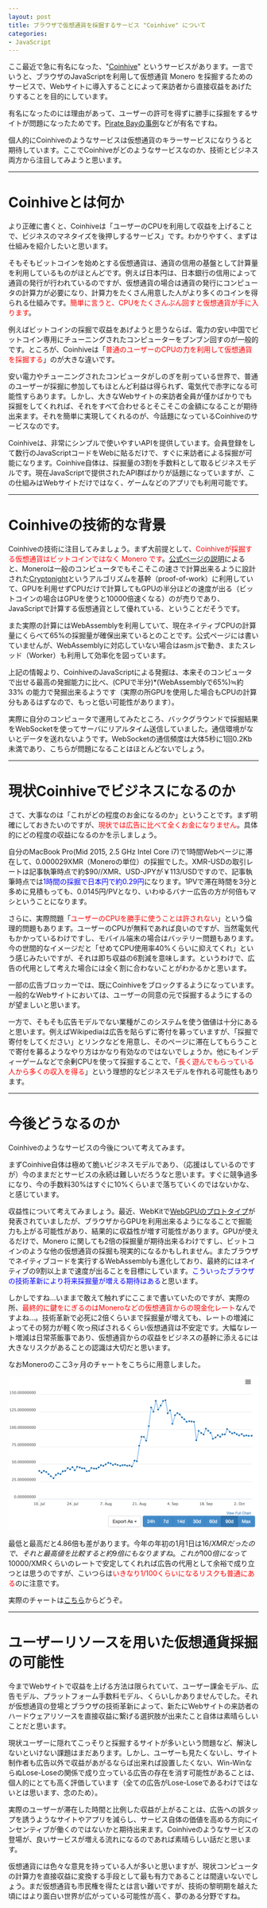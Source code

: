 ```yaml
---
layout: post
title: ブラウザで仮想通貨を採掘するサービス "Coinhive" について
categories:
- JavaScript
---
```


ここ最近で急に有名になった、"[Coinhive](https://coinhive.com/)" というサービスがあります。一言でいうと、ブラウザのJavaScriptを利用して仮想通貨 Monero を採掘するためのサービスで、Webサイトに導入することによって来訪者から直接収益をあげたりすることを目的にしています。

有名になったのには理由があって、ユーザーの許可を得ずに勝手に採掘をするサイトが問題になったためです。[Pirate Bayの事例](http://gigazine.net/news/20170920-pirate-bay-mining/)などが有名ですね。

個人的にCoinhiveのようなサービスは仮想通貨のキラーサービスになりうると期待しています。ここでCoinhiveがどのようなサービスなのか、技術とビジネス両方から注目してみようと思います。



----

# Coinhiveとは何か

より正確に書くと、Coinhiveは「ユーザーのCPUを利用して収益を上げることで、ビジネスのマネタイズを後押しするサービス」です。わかりやすく、まずは仕組みを紹介したいと思います。

そもそもビットコインを始めとする仮想通貨は、通貨の信用の基盤として計算量を利用しているものがほとんどです。例えば日本円は、日本銀行の信用によって通貨の発行が行われているのですが、仮想通貨の場合は通貨の発行にコンピュータの計算力が必要になり、計算力をたくさん用意した人がより多くのコインを得られる仕組みです。<span style="color:red">簡単に言うと、CPUをたくさんぶん回すと仮想通貨が手に入ります</span>。

例えばビットコインの採掘で収益をあげようと思うならば、電力の安い中国でビットコイン専用にチューニングされたコンピューターをブンブン回すのが一般的です。ところが、Coinhiveは「<span style="color:red">普通のユーザーのCPUの力を利用して仮想通貨を採掘する</span>」のが大きな違いです。

安い電力やチューニングされたコンピュータがしのぎを削っている世界で、普通のユーザーが採掘に参加してもほとんど利益は得られず、電気代で赤字になる可能性すらあります。しかし、大きなWebサイトの来訪者全員が僅かばかりでも採掘をしてくれれば、それをすべて合わせるとそこそこの金額になることが期待出来ます。それを簡単に実現してくれるのが、今話題になっているCoinhiveのサービスなのです。

Coinhiveは、非常にシンプルで使いやすいAPIを提供しています。会員登録をして数行のJavaScriptコードをWebに貼るだけで、すぐに来訪者による採掘が可能になります。Coinhive自体は、採掘量の3割を手数料として取るビジネスモデルです。現在JavaScriptで提供されたAPI群ばかりが話題になっていますが、この仕組みはWebサイトだけではなく、ゲームなどのアプリでも利用可能です。

----

# Coinhiveの技術的な背景

Coinhiveの技術に注目してみましょう。まず大前提として、<span style="color:red">Coinhiveが採掘する仮想通貨はビットコインではなく Monero です</span>。[公式ページの説明](https://coinhive.com/#hash-rate)によると、Moneroは一般のコンピュータでもそこそこの速さで計算出来るように設計された[Cryptonight](https://en.bitcoin.it/wiki/CryptoNight)というアルゴリズムを基幹（proof-of-work）に利用していて、GPUを利用せずCPUだけで計算してもGPUの半分ほどの速度が出る（ビットコインの場合はGPUを使うと10000倍速くなる）のが売りであり、JavaScriptで計算する仮想通貨として優れている、ということだそうです。

また実際の計算にはWebAssemblyを利用していて、現在ネイティブCPUの計算量にくらべて65%の採掘量が確保出来ているとのことです。公式ページには書いていませんが、WebAssemblyに対応していない場合はasm.jsで動き、またスレッド（Worker）も利用して効率化を図っています。

上記の情報より、CoinhiveのJavaScriptによる発掘は、本来そのコンピュータで出せる最高の発掘能力に比べ、(CPUで半分)*(WebAssemblyで65%)≒約33% の能力で発掘出来るようです（実際の所GPUを使用した場合もCPUの計算分もあるはずなので、もっと低い可能性があります）。

実際に自分のコンピュータで運用してみたところ、バックグラウンドで採掘結果をWebSocketを使ってサーバにリアルタイム送信していました。通信環境がないとデータを送れないようです。WebSocketの通信頻度は大体5秒に1回0.2Kb未満であり、こちらが問題になることはほとんどないでしょう。

----

# 現状Coinhiveでビジネスになるのか

さて、大事なのは「これがどの程度のお金になるのか」ということです。まず明確にしておきたいのですが、<span style="color:red">現状では広告に比べて全くお金になりません</span>。具体的にどの程度の収益になるのかを示しましょう。

自分のMacBook Pro(Mid 2015, 2.5 GHz Intel Core i7)で1時間Webページに滞在して、0.000029XMR（Moneroの単位）の採掘でした。XMR-USDの取引レートは記事執筆時点で約$90//XMR、USD-JPYが￥113/USDですので、記事執筆時点では<span style="color:blue">1時間の採掘で日本円で約0.29円</span>になります。1PVで滞在時間を3分と多めに見積もっても、0.0145円/PVとなり、いわゆるバナー広告の方が何倍もマシということになります。

さらに、実際問題「<span style="color:red">ユーザーのCPUを勝手に使うことは許されない</span>」という倫理的問題もあります。ユーザーのCPUが無料であれば良いのですが、当然電気代もかかっているわけですし、モバイル端末の場合はバッテリー問題もあります。今の世間的なイメージだと「せめてCPU使用率40%くらいに抑えてくれ」という感じみたいですが、それは即ち収益の6割減を意味します。というわけで、広告の代用として考えた場合には全く割に合わないことがわかるかと思います。

一部の広告ブロッカーでは、既にCoinhiveをブロックするようになっています。一般的なWebサイトにおいては、ユーザーの同意の元で採掘するようにするのが望ましいと思います。

一方で、そもそも広告モデルでない業種がこのシステムを使う価値は十分にあると思います。例えばWikipediaは広告を貼らずに寄付を募っていますが、「採掘で寄付をしてください」とリンクなどを用意し、そのページに滞在してもらうことで寄付を募るようなやり方はかなり有効なのではないでしょうか。他にもインディーゲームなどで余剰CPUを使って採掘することで、「<span style="color:red">長く遊んでもらっている人から多くの収入を得る</span>」という理想的なビジネスモデルを作れる可能性もあります。

----

# 今後どうなるのか

Coinhiveのようなサービスの今後について考えてみます。

まずCoinhive自体は極めて脆いビジネスモデルであり、（応援はしているのですが）今のままだとサービスの永続は難しいだろうなと思います。すぐに競争過多になり、今の手数料30%はすぐに10%くらいまで落ちていくのではないかな、と感じています。

収益性について考えてみましょう。最近、WebKitで[WebGPUのプロトタイプ](https://webkit.org/blog/7504/webgpu-prototype-and-demos/)が発表されていましたが、ブラウザからGPUを利用出来るようになることで掘能力も上がる可能性があり、結果的に収益性が増す可能性があります。GPUが使えるだけで、Monero に関しても2倍の採掘量が期待出来るわけですし、ビットコインのような他の仮想通貨の採掘も現実的になるかもしれません。またブラウザでネイティブコードを実行するWebAssemblyも進化しており、最終的にはネイティブの9割以上まで速度が出ることを目標にしています。<span style="color:blue">こういったブラウザの技術革新により将来採掘量が増える期待はある</span>と思います。

しかしですね…いままで敢えて触れずにここまで書いていたのですが、実際の所、<span style="color:red">最終的に鍵をにぎるのはMoneroなどの仮想通貨からの現金化レート</span>なんですよね…。技術革新で必死に2倍くらいまで採掘量が増えても、レートの増減によってその努力が軽く吹っ飛ばされるくらい仮想通貨は不安定です。大幅なレート増減は日常茶飯事であり、仮想通貨からの収益をビジネスの基幹に添えるには大きなリスクがあることの認識は大切だと思います。

なおMoneroのここ3ヶ月のチャートをこちらに用意しました。

![Monero-USD-chart](/img/monero-usd-chart.png)

最低と最高だと4.86倍も差があります。今年の年初の1月1日は$16/XMRだったので、それと最高値を比較すると約9倍にもなりますね。これが100倍になって$10000/XMRくらいのレートで安定してくれれば広告の代用として余裕で成り立つとは思うのですが、こいつらは<span style="color:red">いきなり1/100くらいになるリスクも普通にある</span>のに注意です。

実際のチャートは[こちら](https://www.coingecko.com/en/price_charts/monero/usd)からどうぞ。

----


# ユーザーリソースを用いた仮想通貨採掘の可能性

今までWebサイトで収益を上げる方法は限られていて、ユーザー課金モデル、広告モデル、プラットフォーム手数料モデル、くらいしかありませんでした。それが仮想通貨の登場とブラウザの技術革新によって、新たにWebサイトの来訪者のハードウェアリソースを直接収益に繋げる選択肢が出来たこと自体は素晴らしいことだと思います。

現状ユーザーに隠れてこっそりと採掘するサイトが多いという問題など、解決しないといけない課題はまだあります。しかし、ユーザーも見たくないし、サイト制作者も広告以外で収益があがるならば出来れば設置したくない、Win-WinならぬLose-Loseの関係で成り立っている広告の存在を消す可能性があることは、個人的にとても高く評価しています（全ての広告がLose-Loseであるわけではないとは思います、念のため）。

実際のユーザーが滞在した時間と比例した収益が上がることは、広告への誤タップを誘うようなサイトやアプリを減らし、サービス自体の価値を高める方向にインセンティブが働くのではないかと期待出来ます。Coinhiveのようなサービスの登場が、良いサービスが増える流れになるのであれば素晴らしい話だと思います。

仮想通貨には色々な意見を持っている人が多いと思いますが、現状コンピュータの計算力を直接収益に変換する手段として最も有力であることは間違いないでしょう。まだ仮想通貨も市民権を得たとは言い難いですが、技術の黎明期を越えた頃にはより面白い世界が広がっている可能性が高く、夢のある分野ですね。


